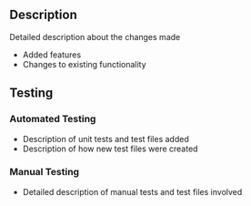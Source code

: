 ## Description 
Detailed description about the changes made
- Added features
- Changes to existing functionality 

## Testing 
### Automated Testing
- Description of unit tests and test files added
- Description of how new test files were created  

### Manual Testing 
- Detailed description of manual tests and test files involved
